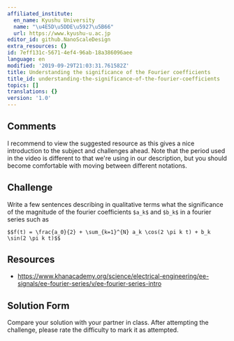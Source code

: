 ```yaml
---
affiliated_institute:
  en_name: Kyushu University
  name: "\u4E5D\u5DDE\u5927\u5B66"
  url: https://www.kyushu-u.ac.jp
editor_id: github.NanoScaleDesign
extra_resources: {}
id: 7eff131c-5671-4ef4-96ab-18a386096aee
language: en
modified: '2019-09-29T21:03:31.761582Z'
title: Understanding the significance of the Fourier coefficients
title_id: understanding-the-significance-of-the-fourier-coefficients
topics: []
translations: {}
version: '1.0'
---
```


## Comments
I recommend to view the suggested resource as this gives a nice introduction to the subject and challenges ahead. Note that the period used in the video is different to that we're using in our description, but you should become comfortable with moving between different notations.


## Challenge
Write a few sentences describing in qualitative terms what the significance of the magnitude of the fourier coefficients `$a_k$` and `$b_k$` in a fourier series such as

`$$f(t) = \frac{a_0}{2} + \sum_{k=1}^{N} a_k \cos(2 \pi k t) + b_k \sin(2 \pi k t)$$`



## Resources
- https://www.khanacademy.org/science/electrical-engineering/ee-signals/ee-fourier-series/v/ee-fourier-series-intro


## Solution Form
Compare your solution with your partner in class.
After attempting the challenge, please rate the difficulty to mark it as attempted.




